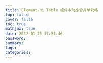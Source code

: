 ```yaml
---
title: Element-ui Table 组件中动态合并单元格
top: false
cover: false
toc: true
mathjax: true
date: 2022-01-25 17:32:46
password:
summary:
tags:
categories:
---
```

```
